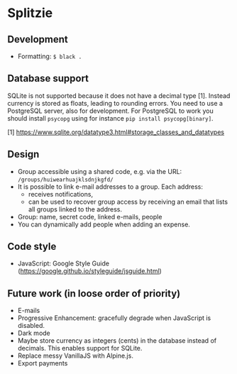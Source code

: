# Splitzie

## Development

* Formatting: `$ black .`


## Database support

SQLite is not supported because it does not have a decimal type [1].
Instead currency is stored as floats, leading to rounding errors.
You need to use a PostgreSQL server, also for development.
For PostgreSQL to work you should install `psycopg` using
for instance `pip install psycopg[binary]`.

[1] https://www.sqlite.org/datatype3.html#storage_classes_and_datatypes

## Design

* Group accessible using a shared code, e.g. via the URL: `/groups/huiwearhuajklsdnjkgfd/`
* It is possible to link e-mail addresses to a group. Each address:
  * receives notifications,
  * can be used to recover group access by receiving an email that lists all groups linked to the address.
* Group: name, secret code, linked e-mails, people
* You can dynamically add people when adding an expense.


## Code style

* JavaScript: Google Style Guide (https://google.github.io/styleguide/jsguide.html)


## Future work (in loose order of priority)

* E-mails
* Progressive Enhancement: gracefully degrade when JavaScript is disabled.
* Dark mode
* Maybe store currency as integers (cents) in the database instead of decimals.
  This enables support for SQLite.
* Replace messy VanillaJS with Alpine.js.
* Export payments
